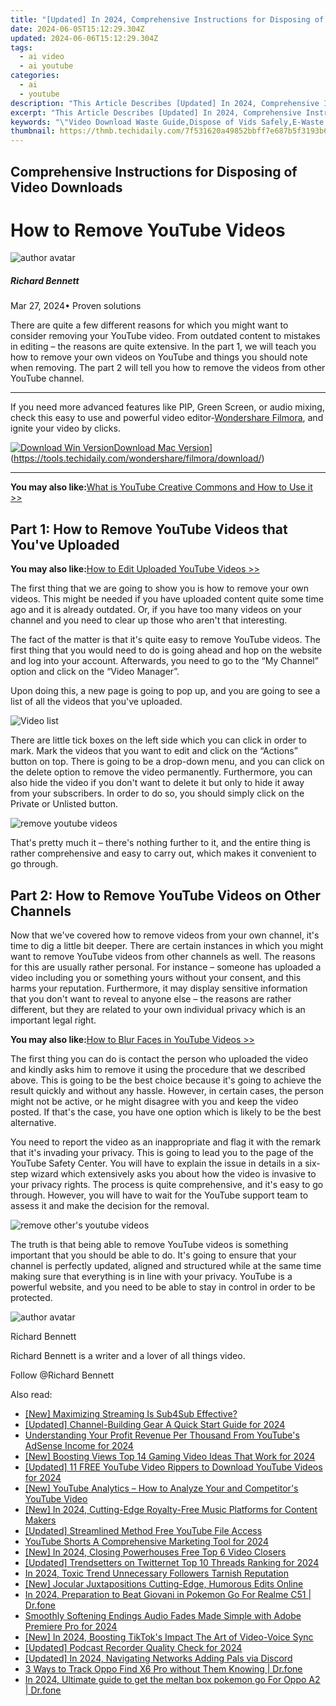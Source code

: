 ```yaml
---
title: "[Updated] In 2024, Comprehensive Instructions for Disposing of Video Downloads"
date: 2024-06-05T15:12:29.304Z
updated: 2024-06-06T15:12:29.304Z
tags:
  - ai video
  - ai youtube
categories:
  - ai
  - youtube
description: "This Article Describes [Updated] In 2024, Comprehensive Instructions for Disposing of Video Downloads"
excerpt: "This Article Describes [Updated] In 2024, Comprehensive Instructions for Disposing of Video Downloads"
keywords: "\"Video Download Waste Guide,Dispose of Vids Safely,E-Waste Handling Tips,Video File Deletion Protocol,Digital Media Disposal Methods,Safe Online Content Removal,Electronic Downloads Recycling\""
thumbnail: https://thmb.techidaily.com/7f531620a49852bbff7e687b5f3193b68bdfdcb0db935514f90e93325010d261.jpg
---
```


## Comprehensive Instructions for Disposing of Video Downloads

# How to Remove YouTube Videos

![author avatar](https://images.wondershare.com/filmora/article-images/richard-bennett.jpg)

##### Richard Bennett

 Mar 27, 2024• Proven solutions

 There are quite a few different reasons for which you might want to consider removing your YouTube video. From outdated content to mistakes in editing – the reasons are quite extensive. In the part 1, we will teach you how to remove your own videos on YouTube and things you should note when removing. The part 2 will tell you how to remove the videos from other YouTube channel.

---

 If you need more advanced features like PIP, Green Screen, or audio mixing, check this easy to use and powerful video editor-[Wondershare Filmora](https://tools.techidaily.com/wondershare/filmora/download/), and ignite your video by clicks.

[![Download Win Version](https://images.wondershare.com/filmora/guide/download-btn-win.jpg)](https://tools.techidaily.com/wondershare/filmora/download/)[Download Mac Version](https://images.wondershare.com/filmora/guide/download-btn-mac.jpg)](https://tools.techidaily.com/wondershare/filmora/download/)

---

**You may also like:**[What is YouTube Creative Commons and How to Use it >>](https://tools.techidaily.com/wondershare/filmora/download/)

## Part 1: How to Remove YouTube Videos that You've Uploaded

**You may also like:**[How to Edit Uploaded YouTube Videos >>](https://tools.techidaily.com/wondershare/filmora/download/)

 The first thing that we are going to show you is how to remove your own videos. This might be needed if you have uploaded content quite some time ago and it is already outdated. Or, if you have too many videos on your channel and you need to clear up those who aren't that interesting.

 The fact of the matter is that it's quite easy to remove YouTube videos. The first thing that you would need to do is going ahead and hop on the website and log into your account. Afterwards, you need to go to the “My Channel” option and click on the “Video Manager”.

 Upon doing this, a new page is going to pop up, and you are going to see a list of all the videos that you've uploaded.

![Video list](https://images.wondershare.com/filmora/article-images/edit-youtube-video-basic-description-3.jpg)

 There are little tick boxes on the left side which you can click in order to mark. Mark the videos that you want to edit and click on the “Actions” button on top. There is going to be a drop-down menu, and you can click on the delete option to remove the video permanently. Furthermore, you can also hide the video if you don't want to delete it but only to hide it away from your subscribers. In order to do so, you should simply click on the Private or Unlisted button.

![remove youtube videos](https://images.wondershare.com/how-to-remove-youtube-videos.jpg)

 That's pretty much it – there's nothing further to it, and the entire thing is rather comprehensive and easy to carry out, which makes it convenient to go through.

## Part 2: How to Remove YouTube Videos on Other Channels

 Now that we've covered how to remove videos from your own channel, it's time to dig a little bit deeper. There are certain instances in which you might want to remove YouTube videos from other channels as well. The reasons for this are usually rather personal. For instance – someone has uploaded a video including you or something yours without your consent, and this harms your reputation. Furthermore, it may display sensitive information that you don't want to reveal to anyone else – the reasons are rather different, but they are related to your own individual privacy which is an important legal right.

**You may also like:**[How to Blur Faces in YouTube Videos >>](https://tools.techidaily.com/wondershare/filmora/download/)

 The first thing you can do is contact the person who uploaded the video and kindly asks him to remove it using the procedure that we described above. This is going to be the best choice because it's going to achieve the result quickly and without any hassle. However, in certain cases, the person might not be active, or he might disagree with you and keep the video posted. If that's the case, you have one option which is likely to be the best alternative.

 You need to report the video as an inappropriate and flag it with the remark that it's invading your privacy. This is going to lead you to the page of the YouTube Safety Center. You will have to explain the issue in details in a six-step wizard which extensively asks you about how the video is invasive to your privacy rights. The process is quite comprehensive, and it's easy to go through. However, you will have to wait for the YouTube support team to assess it and make the decision for the removal.

![remove other's youtube videos](https://images.wondershare.com/filmora/article-images/remove-youtube-videos-1.jpg)

 The truth is that being able to remove YouTube videos is something important that you should be able to do. It's going to ensure that your channel is perfectly updated, aligned and structured while at the same time making sure that everything is in line with your privacy. YouTube is a powerful website, and you need to be able to stay in control in order to be protected.

![author avatar](https://images.wondershare.com/filmora/article-images/richard-bennett.jpg)

Richard Bennett

Richard Bennett is a writer and a lover of all things video.

Follow @Richard Bennett

<span class="atpl-alsoreadstyle">Also read:</span>
<div><ul>
<li><a href="https://facebook-video-share.techidaily.com/new-maximizing-streaming-is-sub4sub-effective/"><u>[New] Maximizing Streaming  Is Sub4Sub Effective?</u></a></li>
<li><a href="https://facebook-video-share.techidaily.com/updated-channel-building-gear-a-quick-start-guide-for-2024/"><u>[Updated] Channel-Building Gear  A Quick Start Guide for 2024</u></a></li>
<li><a href="https://facebook-video-share.techidaily.com/understanding-your-profit-revenue-per-thousand-from-youtubes-adsense-income-for-2024/"><u>Understanding Your Profit  Revenue Per Thousand From YouTube's AdSense Income for 2024</u></a></li>
<li><a href="https://facebook-video-share.techidaily.com/new-boosting-views-top-14-gaming-video-ideas-that-work-for-2024/"><u>[New] Boosting Views  Top 14 Gaming Video Ideas That Work for 2024</u></a></li>
<li><a href="https://facebook-video-share.techidaily.com/updated-11-free-youtube-video-rippers-to-download-youtube-videos-for-2024/"><u>[Updated] 11 FREE YouTube Video Rippers to Download YouTube Videos for 2024</u></a></li>
<li><a href="https://facebook-video-share.techidaily.com/new-youtube-analytics-how-to-analyze-your-and-competitors-youtube-video/"><u>[New] YouTube Analytics – How to Analyze Your and Competitor's YouTube Video</u></a></li>
<li><a href="https://facebook-video-share.techidaily.com/new-in-2024-cutting-edge-royalty-free-music-platforms-for-content-makers/"><u>[New] In 2024, Cutting-Edge Royalty-Free Music Platforms for Content Makers</u></a></li>
<li><a href="https://facebook-video-share.techidaily.com/updated-streamlined-method-free-youtube-file-access/"><u>[Updated] Streamlined Method  Free YouTube File Access</u></a></li>
<li><a href="https://facebook-video-share.techidaily.com/youtube-shorts-a-comprehensive-marketing-tool-for-2024/"><u>YouTube Shorts  A Comprehensive Marketing Tool for 2024</u></a></li>
<li><a href="https://facebook-video-share.techidaily.com/new-in-2024-closing-powerhouses-free-top-6-video-closers/"><u>[New] In 2024, Closing Powerhouses  Free Top 6 Video Closers</u></a></li>
<li><a href="https://twitter-videos.techidaily.com/updated-trendsetters-on-twitternet-top-10-threads-ranking-for-2024/"><u>[Updated] Trendsetters on Twitternet  Top 10 Threads Ranking for 2024</u></a></li>
<li><a href="https://instagram-video-files.techidaily.com/in-2024-toxic-trend-unnecessary-followers-tarnish-reputation/"><u>In 2024, Toxic Trend  Unnecessary Followers Tarnish Reputation</u></a></li>
<li><a href="https://extra-guidance.techidaily.com/new-jocular-juxtapositions-cutting-edge-humorous-edits-online/"><u>[New] Jocular Juxtapositions  Cutting-Edge, Humorous Edits Online</u></a></li>
<li><a href="https://pokemon-go-android.techidaily.com/in-2024-preparation-to-beat-giovani-in-pokemon-go-for-realme-c51-drfone-by-drfone-virtual-android/"><u>In 2024, Preparation to Beat Giovani in Pokemon Go For Realme C51 | Dr.fone</u></a></li>
<li><a href="https://extra-support.techidaily.com/smoothly-softening-endings-audio-fades-made-simple-with-adobe-premiere-pro-for-2024/"><u>Smoothly Softening Endings  Audio Fades Made Simple with Adobe Premiere Pro for 2024</u></a></li>
<li><a href="https://tiktok-video-recordings.techidaily.com/new-in-2024-boosting-tiktoks-impact-the-art-of-video-voice-sync/"><u>[New] In 2024, Boosting TikTok's Impact  The Art of Video-Voice Sync</u></a></li>
<li><a href="https://video-capture.techidaily.com/updated-podcast-recorder-quality-check-for-2024/"><u>[Updated] Podcast Recorder Quality Check for 2024</u></a></li>
<li><a href="https://discord-videos.techidaily.com/updated-in-2024-navigating-networks-adding-pals-via-discord/"><u>[Updated] In 2024, Navigating Networks  Adding Pals via Discord</u></a></li>
<li><a href="https://android-location-track.techidaily.com/3-ways-to-track-oppo-find-x6-pro-without-them-knowing-drfone-by-drfone-virtual-android/"><u>3 Ways to Track Oppo Find X6 Pro without Them Knowing | Dr.fone</u></a></li>
<li><a href="https://android-pokemon-go.techidaily.com/in-2024-ultimate-guide-to-get-the-meltan-box-pokemon-go-for-oppo-a2-drfone-by-drfone-virtual-android/"><u>In 2024, Ultimate guide to get the meltan box pokemon go For Oppo A2 | Dr.fone</u></a></li>
</ul></div>

<ins class="adsbygoogle"
      style="display:block"
      data-ad-client="ca-pub-7571918770474297"
      data-ad-slot="8358498916"
      data-ad-format="auto"
      data-full-width-responsive="true"></ins>